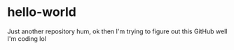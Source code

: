 # hello-world
Just another repository
hum, ok then I'm trying to figure out this GitHub
well I'm coding lol
